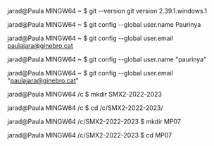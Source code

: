 jarad@Paula MINGW64 ~
$ git --version
git version 2.39.1.windows.1

jarad@Paula MINGW64 ~
$ git config --global user.name
Paurinya

jarad@Paula MINGW64 ~
$ git config --global user.email
paulajara@ginebro.cat

jarad@Paula MINGW64 ~
$ git config --global user.name "paurinya"

jarad@Paula MINGW64 ~
$ git config --global user.email "paulajara@ginebro.cat"

jarad@Paula MINGW64 /c
$ mkdir SMX2-2022-2023

jarad@Paula MINGW64 /c
$ cd /c/SMX2-2022-2023/

jarad@Paula MINGW64 /c/SMX2-2022-2023
$ mkdir MP07

jarad@Paula MINGW64 /c/SMX2-2022-2023
$ cd MP07

